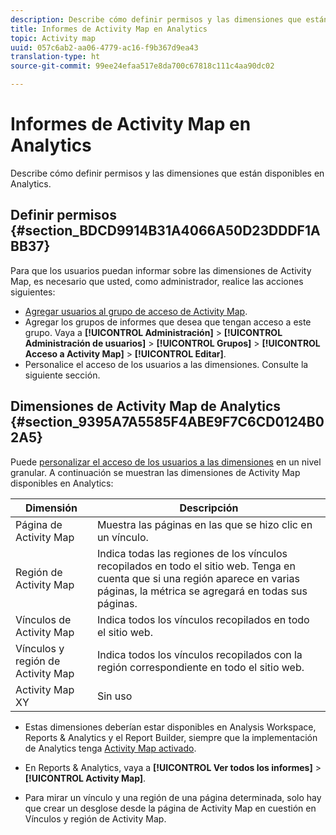 ```yaml
---
description: Describe cómo definir permisos y las dimensiones que están disponibles en Analytics.
title: Informes de Activity Map en Analytics
topic: Activity map
uuid: 057c6ab2-aa06-4779-ac16-f9b367d9ea43
translation-type: ht
source-git-commit: 99ee24efaa517e8da700c67818c111c4aa90dc02

---
```



# Informes de Activity Map en Analytics

Describe cómo definir permisos y las dimensiones que están disponibles en Analytics.

## Definir permisos {#section_BDCD9914B31A4066A50D23DDDF1ABB37}

Para que los usuarios puedan informar sobre las dimensiones de Activity Map, es necesario que usted, como administrador, realice las acciones siguientes:

* [Agregar usuarios al grupo de acceso de Activity Map](/help/analyze/activity-map/activitymap-getting-started/activitymap-getting-started-admins/activitymap-enable.md).
* Agregar los grupos de informes que desea que tengan acceso a este grupo. Vaya a **[!UICONTROL Administración]** > **[!UICONTROL Administración de usuarios]** > **[!UICONTROL Grupos]** > **[!UICONTROL Acceso a Activity Map]** > **[!UICONTROL Editar]**.
* Personalice el acceso de los usuarios a las dimensiones. Consulte la siguiente sección.

## Dimensiones de Activity Map de Analytics {#section_9395A7A5585F4ABE9F7C6CD0124B02A5}

Puede [personalizar el acceso de los usuarios a las dimensiones](https://marketing.adobe.com/resources/help/es_ES/reference/groups-dimensions.html) en un nivel granular. A continuación se muestran las dimensiones de Activity Map disponibles en Analytics:

| Dimensión | Descripción |
|---|---|
| Página de Activity Map | Muestra las páginas en las que se hizo clic en un vínculo. |
| Región de Activity Map | Indica todas las regiones de los vínculos recopilados en todo el sitio web. Tenga en cuenta que si una región aparece en varias páginas, la métrica se agregará en todas sus páginas. |
| Vínculos de Activity Map | Indica todos los vínculos recopilados en todo el sitio web. |
| Vínculos y región de Activity Map | Indica todos los vínculos recopilados con la región correspondiente en todo el sitio web. |
| Activity Map XY | Sin uso |

* Estas dimensiones deberían estar disponibles en Analysis Workspace, Reports &amp; Analytics y el Report Builder, siempre que la implementación de Analytics tenga [Activity Map activado](/help/analyze/activity-map/activitymap-getting-started/activitymap-getting-started-admins/activitymap-enable.md).
* En Reports &amp; Analytics, vaya a **[!UICONTROL Ver todos los informes]** > **[!UICONTROL Activity Map]**.

* Para mirar un vínculo y una región de una página determinada, solo hay que crear un desglose desde la página de Activity Map en cuestión en Vínculos y región de Activity Map.

